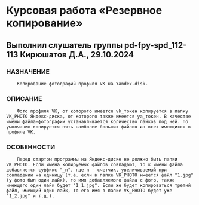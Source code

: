 # Курсовая работа  «Резервное копирование»
## Выполнил слушатель группы pd-fpy-spd_112-113 Кирюшатов Д.А., 29.10.2024
### НАЗНАЧЕНИЕ
        Копирование фотографий профиля VK на Yandex-disk.
    
### ОПИСАНИЕ
        Фото профиля VK, от которого имеется vk_токен копируется в папку VK_PHOTO Яндекс-диска, от которого также имеется ya_токен. В качестве имени файла-фотографии устанавливается количество лайков под ней. По умолчанию копируется пять наиболее больших файлов из всех имеющихся в профиле VK.

### ОСОБЕННОСТИ
        Перед стартом программы на Яндекс-диске не должно быть папки VK_PHOTO. Если имена копируемых файлов совпадают, то к имени файла добавляется суффикс "_n", где n - счетчик, увеличиваемый при совпадении на единицу (т.е. если в папке VK_PHOTO имеется файл "1.jpg" (у фото был один лайк), то имя добавляемого файла с фото, также имеющего один лайк будет "1_1.jpg". Если же будет копироваться третий файл, имеющий один лайк, то его имя в папке VK_PHOTO будет уже "1_2.jpg" и т.д.). 
